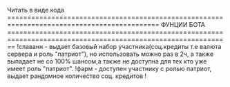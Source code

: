 Читать в виде кода
============================================================================================ ФУНЦИИ БОТА ==============================================================================================================
!славанн - выдает базовый набор участника(соц.кредиты т.е валюта сервера и роль "патриот"), но использовать можно раз в 2ч, а также выпадает не со 100% шансом,а также не доступна для тех кто уже имеет роль "патриот".
!фарм - доступен участнику с ролью патриот, выдает рандомное количество соц. кредитов 
!
